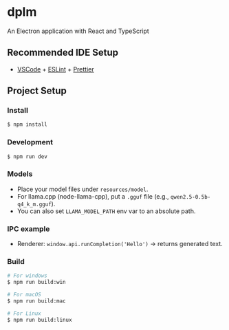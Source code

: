 # dplm

An Electron application with React and TypeScript

## Recommended IDE Setup

- [VSCode](https://code.visualstudio.com/) + [ESLint](https://marketplace.visualstudio.com/items?itemName=dbaeumer.vscode-eslint) + [Prettier](https://marketplace.visualstudio.com/items?itemName=esbenp.prettier-vscode)

## Project Setup

### Install

```bash
$ npm install
```

### Development

```bash
$ npm run dev
```

### Models

- Place your model files under `resources/model`.
- For llama.cpp (node-llama-cpp), put a `.gguf` file (e.g., `qwen2.5-0.5b-q4_k_m.gguf`).
- You can also set `LLAMA_MODEL_PATH` env var to an absolute path.

### IPC example

- Renderer: `window.api.runCompletion('Hello')` → returns generated text.

### Build

```bash
# For windows
$ npm run build:win

# For macOS
$ npm run build:mac

# For Linux
$ npm run build:linux
```
